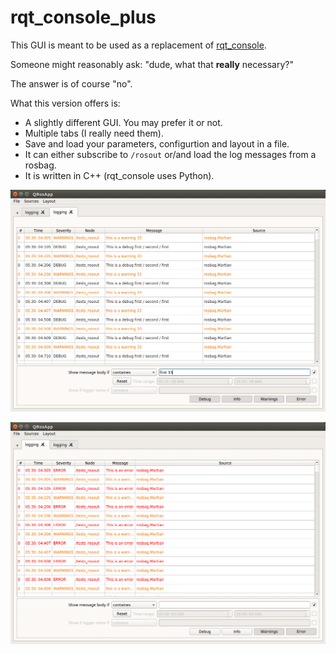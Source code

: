 # rqt_console_plus

This GUI is meant to be used as a replacement of [rqt_console](http://wiki.ros.org/rqt_console).

Someone might reasonably ask: "dude, what that __really__ necessary?"

The answer is of course "no".

What this version offers is:

- A slightly different GUI. You may prefer it or not.
- Multiple tabs (I really need them).
- Save and load your parameters, configurtion and layout in a file.
- It can either subscribe to `/rosout` or/and load the log messages from a rosbag.
- It is written in C++ (rqt_console uses Python).

![snapshot 1](/doc/rqt_console_1.png)

![snapshot 2](/doc/rqt_console_2.png)
